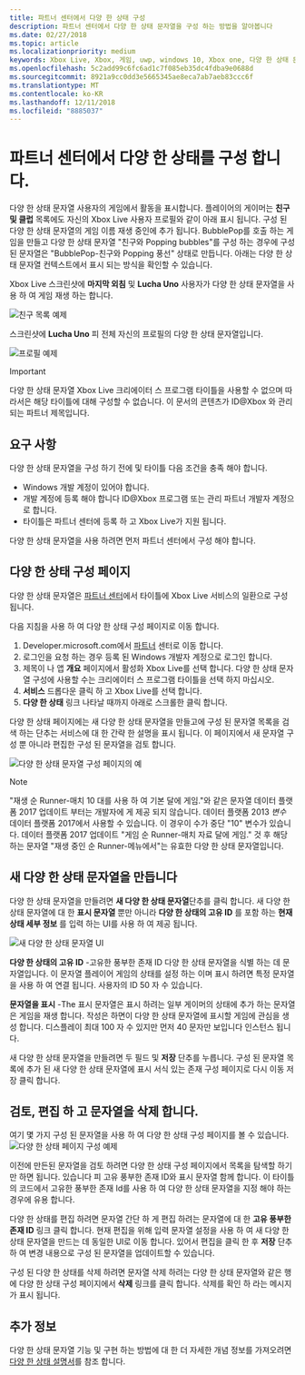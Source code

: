 ```yaml
---
title: 파트너 센터에서 다양 한 상태 구성
description: 파트너 센터에서 다양 한 상태 문자열을 구성 하는 방법을 알아봅니다
ms.date: 02/27/2018
ms.topic: article
ms.localizationpriority: medium
keywords: Xbox Live, Xbox, 게임, uwp, windows 10, Xbox one, 다양 한 상태 문자열을 파트너 센터
ms.openlocfilehash: 5c2add99c6fc6ad1c7f085eb35dc4fdba9e0688d
ms.sourcegitcommit: 8921a9cc0dd3e5665345ae8eca7ab7aeb83ccc6f
ms.translationtype: MT
ms.contentlocale: ko-KR
ms.lasthandoff: 12/11/2018
ms.locfileid: "8885037"
---
```

# <a name="configure-rich-presence-in-partner-center"></a>파트너 센터에서 다양 한 상태를 구성 합니다.

다양 한 상태 문자열 사용자의 게임에서 활동을 표시합니다. 플레이어의 게이머는 **친구 및 클럽** 목록에도 자신의 Xbox Live 사용자 프로필와 같이 아래 표시 됩니다. 구성 된 다양 한 상태 문자열의 게임 이름 재생 중인에 추가 됩니다. BubblePop를 호출 하는 게임을 만들고 다양 한 상태 문자열 "친구와 Popping bubbles"를 구성 하는 경우에 구성 된 문자열은 "BubblePop-친구와 Popping 풍선" 상태로 만듭니다. 아래는 다양 한 상태 문자열 컨텍스트에서 표시 되는 방식을 확인할 수 있습니다.

Xbox Live 스크린샷에 **마지막 외침** 및 **Lucha Uno** 사용자가 다양 한 상태 문자열을 사용 하 여 게임 재생 하는 합니다.

![친구 목록 예제](../../images/rich_presence/RichPresence_FriendsList_Screen.jpg)

스크린샷에 **Lucha Uno** 피 전체 자신의 프로필의 다양 한 상태 문자열입니다.

![프로필 예제](../../images/rich_presence/RichPresence_Config_ProfileScreen.jpg)

> [!IMPORTANT]
> 다양 한 상태 문자열 Xbox Live 크리에이터 스 프로그램 타이틀을 사용할 수 없으며 따라서은 해당 타이틀에 대해 구성할 수 없습니다. 이 문서의 콘텐츠가 ID@Xbox 와 관리 되는 파트너 제목입니다.

## <a name="requirements"></a>요구 사항

다양 한 상태 문자열을 구성 하기 전에 및 타이틀 다음 조건을 충족 해야 합니다.

- Windows 개발 계정이 있어야 합니다.
- 개발 계정에 등록 해야 합니다 ID@Xbox 프로그램 또는 관리 파트너 개발자 계정으로 합니다.
- 타이틀은 파트너 센터에 등록 하 고 Xbox Live가 지원 됩니다.

다양 한 상태 문자열을 사용 하려면 먼저 파트너 센터에서 구성 해야 합니다.

## <a name="rich-presence-configuration-page"></a>다양 한 상태 구성 페이지

다양 한 상태 문자열은 [파트너 센터](https://partner.microsoft.com/dashboard)에서 타이틀에 Xbox Live 서비스의 일환으로 구성 됩니다.

다음 지침을 사용 하 여 다양 한 상태 구성 페이지로 이동 합니다.

1. Developer.microsoft.com에서 [파트너](https://partner.microsoft.com/dashboard) 센터로 이동 합니다.
2. 로그인을 요청 하는 경우 등록 된 Windows 개발자 계정으로 로그인 합니다.
3. 제목이 나 앱 **개요** 페이지에서 활성화 Xbox Live를 선택 합니다. 다양 한 상태 문자열 구성에 사용할 수는 크리에이터 스 프로그램 타이틀을 선택 하지 마십시오.
4. **서비스** 드롭다운 클릭 하 고 Xbox Live를 선택 합니다.
5. **다양 한 상태** 링크 나타날 때까지 아래로 스크롤한 클릭 합니다.

다양 한 상태 페이지에는 새 다양 한 상태 문자열을 만들고에 구성 된 문자열 목록을 검색 하는 단추는 서비스에 대 한 간략 한 설명을 표시 됩니다. 이 페이지에서 새 문자열 구성 뿐 아니라 편집한 구성 된 문자열을 검토 합니다.

![다양 한 상태 문자열 구성 페이지의 예](../../images/rich_presence/RichPresence_ConfigPage_New.JPG)

> [!NOTE]
> "재생 순 Runner-매치 10 대를 사용 하 여 기본 달에 게임."와 같은 문자열 데이터 플랫폼 2017 업데이트 부터는 개발자에 게 제공 되지 않습니다. 데이터 플랫폼 2013 *변수* 데이터 플랫폼 2017에서 사용할 수 있습니다. 이 경우이 수가 중단 "10" 변수가 있습니다. 데이터 플랫폼 2017 업데이트 "게임 순 Runner-매치 자료 달에 게임." 것 후 해당 하는 문자열 "재생 중인 순 Runner-메뉴에서"는 유효한 다양 한 상태 문자열입니다.

## <a name="create-a-new-rich-presence-string"></a>새 다양 한 상태 문자열을 만듭니다

다양 한 상태 문자열을 만들려면 **새 다양 한 상태 문자열**단추를 클릭 합니다. 새 다양 한 상태 문자열에 대 한 **표시 문자열** 뿐만 아니라 **다양 한 상태의 고유 ID** 를 포함 하는 **현재 상태 세부 정보** 를 입력 하는 UI를 사용 하 여 제공 됩니다.

![새 다양 한 상태 문자열 UI](../../images/rich_presence/RichPresence_Config_NewString.JPG)

**다양 한 상태의 고유 ID** -고유한 풍부한 존재 ID 다양 한 상태 문자열을 식별 하는 데 문자열입니다. 이 문자열 플레이어 게임의 상태를 설정 하는 이며 표시 하려면 특정 문자열을 사용 하 여 연결 됩니다. 사용자의 ID 50 자 수 있습니다.

**문자열을 표시** -The 표시 문자열은 표시 하려는 일부 게이머의 상태에 추가 하는 문자열은 게임을 재생 합니다. 작성은 하면이 다양 한 상태 문자열에 표시할 게임에 관심을 생성 합니다. 디스플레이 최대 100 자 수 있지만 먼저 40 문자만 보입니다 인스턴스 됩니다.

새 다양 한 상태 문자열을 만들려면 두 필드 및 **저장** 단추를 누릅니다.
구성 된 문자열 목록에 추가 된 새 다양 한 상태 문자열에 표시 서식 있는 존재 구성 페이지로 다시 이동 저장 클릭 합니다.

## <a name="review-edit-and-delete-strings"></a>검토, 편집 하 고 문자열을 삭제 합니다.

여기 몇 가지 구성 된 문자열을 사용 하 여 다양 한 상태 구성 페이지를 볼 수 있습니다.
![다양 한 상태 페이지 구성 예제](../../images/rich_presence/RichPresence_ConfigPage_Configured.JPG)

이전에 만든된 문자열을 검토 하려면 다양 한 상태 구성 페이지에서 목록을 탐색할 하기만 하면 됩니다. 있습니다 피 고유 풍부한 존재 ID와 표시 문자열 함께 합니다. 이 타이틀의 코드에서 고유한 풍부한 존재 Id를 사용 하 여 다양 한 상태 문자열을 지정 해야 하는 경우에 유용 합니다.

다양 한 상태를 편집 하려면 문자열 간단 하 게 편집 하려는 문자열에 대 한 **고유 풍부한 존재 ID** 링크 클릭 합니다. 현재 편집을 위해 입력 문자열 설정을 사용 하 여 새 다양 한 상태 문자열을 만드는 데 동일한 UI로 이동 합니다. 있어서 편집을 클릭 한 후 **저장** 단추 하 여 변경 내용으로 구성 된 문자열을 업데이트할 수 있습니다.

구성 된 다양 한 상태를 삭제 하려면 문자열 삭제 하려는 다양 한 상태 문자열와 같은 행에 다양 한 상태 구성 페이지에서 **삭제** 링크를 클릭 합니다. 삭제를 확인 하 라는 메시지가 표시 됩니다.

## <a name="further-reading"></a>추가 정보

다양 한 상태 문자열 기능 및 구현 하는 방법에 대 한 더 자세한 개념 정보를 가져오려면 [다양 한 상태 설명서](https://docs.microsoft.com/en-us/windows/uwp/xbox-live/social-platform/rich-presence-strings/rich-presence-strings-overview)를 참조 합니다.